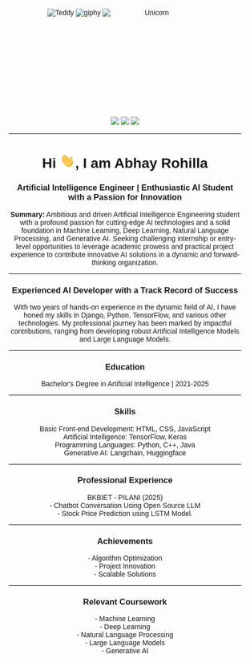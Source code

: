 <!DOCTYPE html>
<html lang="en">
<head>
  <meta charset="UTF-8">
  <meta name="viewport" content="width=device-width, initial-scale=1.0">
</head>
<body>
  <div style="max-width: 800px; margin: 0 auto; padding: 20px; font-family: Arial, sans-serif;">
    <div style="text-align: center;">
      <img src="https://camo.githubusercontent.com/25f4341435db58189f8ec1d5933b531497ccbcbf4ba1ced12f677b308c7eea66/68747470733a2f2f632e74656e6f722e636f6d2f474e37334d4b4261775a5941414141692f627573792d637574652e676966" alt="Teddy" style="width: 200px; height: 200px;">
      <img src="https://media.giphy.com/media/M9gbBd9nbDrOTu1Mqx/giphy.gif" alt="giphy" style="display: inline-block;">
      <img src="https://media.giphy.com/media/3ohs4BSacFKI7A717y/giphy.gif" width="200" height="200" alt="Unicorn" style="display: inline-block;">
    </div>
    <br>
    <div style="text-align: center;">
      <img src="https://img.shields.io/badge/Focus-Artificial%20Intelligence-brightgreen" style="display: inline-block;">
      <img src="https://img.shields.io/badge/Lives-India-success" style="display: inline-block;">
      <img src="https://img.shields.io/badge/Languages-English%20%26%20Hindi-brightgreen" style="display: inline-block;">
    </div>
    <hr>
    <h1 style="text-align: center;">Hi <img src="https://raw.githubusercontent.com/ABSphreak/ABSphreak/master/gifs/Hi.gif" width="30px">, I am Abhay Rohilla </h1>
    <h3 style="text-align: center;">Artificial Intelligence Engineer | Enthusiastic AI Student with a Passion for Innovation</h3>
    <p style="text-align: center;">
      <strong>Summary:</strong> Ambitious and driven Artificial Intelligence Engineering student with a profound passion for cutting-edge AI technologies and a solid foundation in Machine Learning, Deep Learning, Natural Language Processing, and Generative AI. Seeking challenging internship or entry-level opportunities to leverage academic prowess and practical project experience to contribute innovative AI solutions in a dynamic and forward-thinking organization.
    </p>
    <hr>
    <h3 style="text-align: center;">Experienced AI Developer with a Track Record of Success</h3>
    <p style="text-align: center;">
      With two years of hands-on experience in the dynamic field of AI, I have honed my skills in Django, Python, TensorFlow, and various other technologies. My professional journey has been marked by impactful contributions, ranging from developing robust Artificial Intelligence Models and Large Language Models.
    </p>
    <hr>
    <h3 style="text-align: center;">Education</h3>
    <p style="text-align: center;">
      Bachelor's Degree in Artificial Intelligence | 2021-2025
    </p>
    <hr>
    <h3 style="text-align: center;">Skills</h3>
    <p style="text-align: center;">
      Basic Front-end Development: HTML, CSS, JavaScript<br>
      Artificial Intelligence: TensorFlow, Keras<br>
      Programming Languages: Python, C++, Java<br>
      Generative AI: Langchain, Huggingface
    </p>
    <hr>
    <h3 style="text-align: center;">Professional Experience</h3>
    <p style="text-align: center;">
      BKBIET - PILANI (2025)<br>
      - Chatbot Conversation Using Open Source LLM<br>
      - Stock Price Prediction using LSTM Model.
    </p>
    <hr>
    <h3 style="text-align: center;">Achievements</h3>
    <p style="text-align: center;">
      - Algorithm Optimization<br>
      - Project Innovation<br>
      - Scalable Solutions
    </p>
    <hr>
    <h3 style="text-align: center;">Relevant Coursework</h3>
    <p style="text-align: center;">
      - Machine Learning<br>
      - Deep Learning<br>
      - Natural Language Processing<br>
      - Large Language Models<br>
      - Generative AI
    </p>
  </div>
</body>
</html>
